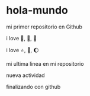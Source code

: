 # hola-mundo

mi primer repositorio en Github

i love :icecream:, :pizza:, :dog:

 i love :star:, :book:, :moon: 

mi ultima linea en mi repositorio

nueva actividad

finalizando con github

